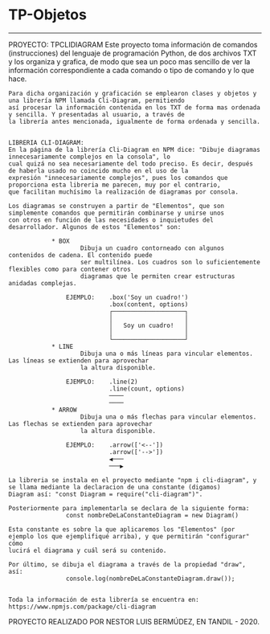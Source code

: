 # TP-Objetos
---
PROYECTO: TPCLIDIAGRAM
    Este proyecto toma información de comandos (instrucciones) del lenguaje de programación Python, de dos archivos TXT
    y los organiza y grafica, de modo que sea un poco mas sencillo de ver la información correspondiente a cada comando 
    o tipo de comando y lo que hace. 
    
    Para dicha organización y graficación se emplearon clases y objetos y una librería NPM llamada Cli-Diagram, permitiendo
    así procesar la información contenida en los TXT de forma mas ordenada y sencilla. Y presentadas al usuario, a través de
    la librería antes mencionada, igualmente de forma ordenada y sencilla.

    
    LIBRERIA CLI-DIAGRAM:
    En la página de la librería Cli-Diagram en NPM dice: "Dibuje diagramas innecesariamente complejos en la consola", lo
    cual quizá no sea necesariamente del todo preciso. Es decir, después de haberla usado no coincido mucho en el uso de la
    expresión "innecesariamente complejos", pues los comandos que proporciona esta libreria me parecen, muy por el contrario,
    que facilitan muchísimo la realización de diagramas por consola.

    Los diagramas se construyen a partir de "Elementos", que son simplemente comandos que permitirán combinarse y unirse unos
    con otros en función de las necesidades o inquietudes del desarrollador. Algunos de estos "Elementos" son:

                * BOX
                        Dibuja un cuadro contorneado con algunos contenidos de cadena. El contenido puede 
                        ser multilínea. Los cuadros son lo suficientemente flexibles como para contener otros 
                        diagramas que le permiten crear estructuras anidadas complejas.

                    EJEMPLO:    .box('Soy un cuadro!')
                                .box(content, options)
                                ┌────────────────────┐
                                │                    │
                                │   Soy un cuadro!   │
                                │                    │
                                └────────────────────┘
                * LINE
                        Dibuja una o más líneas para vincular elementos. Las líneas se extienden para aprovechar
                        la altura disponible.
                    
                    EJEMPLO:    .line(2)
                                .line(count, options)
                                ────
                                ────
                * ARROW
                        Dibuja una o más flechas para vincular elementos. Las flechas se extienden para aprovechar 
                        la altura disponible.

                    EJEMPLO:    .arrow(['<--'])
                                .arrow(['-->'])
                                ◀───
                                ───▶
    
    La libreria se instala en el proyecto mediante "npm i cli-diagram", y se llama mediante la declaracion de una constante (digamos)
    Diagram así: "const Diagram = require("cli-diagram")".

    Posteriormente para implementarla se declara de la siguiente forma:
                    const nombreDeLaConstanteDiagram = new Diagram()
    
    Esta constante es sobre la que aplicaremos los "Elementos" (por ejemplo los que ejemplifiqué arriba), y que permitirán "configurar" cómo
    lucirá el diagrama y cuál será su contenido. 

    Por último, se dibuja el diagrama a través de la propiedad "draw", así:
                    console.log(nombreDeLaConstanteDiagram.draw()); 

    
    Toda la información de esta librería se encuentra en: https://www.npmjs.com/package/cli-diagram


PROYECTO REALIZADO POR NESTOR LUIS BERMÚDEZ, EN TANDIL - 2020.